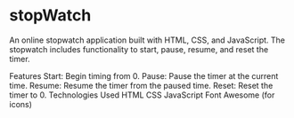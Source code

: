 # stopWatch
An online stopwatch application built with HTML, CSS, and JavaScript. The stopwatch includes functionality to start, pause, resume, and reset the timer.

Features
    Start: Begin timing from 0.
    Pause: Pause the timer at the current time.
    Resume: Resume the timer from the paused time.
    Reset: Reset the timer to 0.
Technologies Used
    HTML
    CSS
    JavaScript
    Font Awesome (for icons)